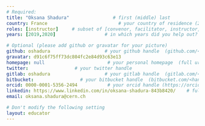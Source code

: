 ```yaml
---
# Required:
title: "Oksana Shadura"                # first (middle) last
country: France                          # your country of residence (2 letters)
roles: [instructor]     # subset of [convenor, facilitator, instructor, mentor]
years: [2019,2020]                  # in which years did you help out? (e.g. [2020, 2019])

# Optional (please add github or gravatar for your picture)
github: oshadura                    # your github handle  (github.com/<handle>)
gravatar: d91c6f75ff73dc804fc2e84d93c63e13
homepage: null                       # your personal homepage  (full url)
twitter:                 # your twitter handle
gitlab: oshadura                    # your gitlab handle  (gitlab.com/<handle>)
bitbucket:                 # your bitbucket handle  (bitbucket.com/<handle>)
orcid: 0000-0001-5356-2494           # your orcid handle (https://orcid.org/<handle>)
linkedin: https://www.linkedin.com/in/oksana-shadura-843b8420/    # full url (https://linkedin.com/in/your-name-some-hex-code)
email: oksana.shadura@cern.ch

# Don't modify the following setting
layout: educator
---
```


<!-- Write something about yourself here (if you want)!
You can use Markdown syntax to style this page.
-->
